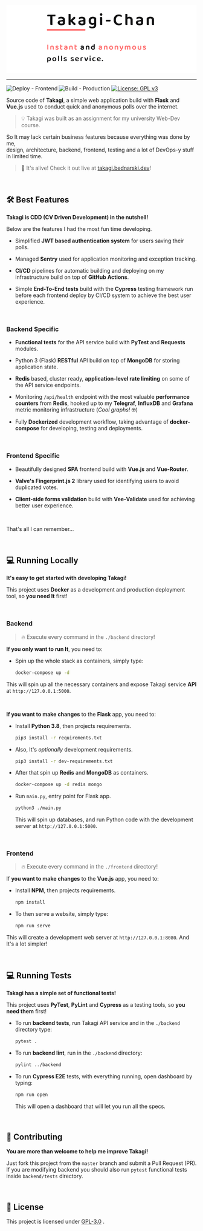 <p align="center">
  <br /><img
    width="600"
    src="logo.png"
    alt="Takagi - Online Polls"
  />
</p>

***

![Deploy - Frontend](https://github.com/RangerDigital/takagi/workflows/Deploy%20-%20Frontend/badge.svg?branch=master)
![Build - Production](https://github.com/RangerDigital/takagi/workflows/Build%20-%20Production/badge.svg?branch=master)
[![License: GPL v3](https://img.shields.io/badge/License-GPLv3-blue.svg)](https://www.gnu.org/licenses/gpl-3.0)

Source code of **Takagi**, a simple web application build with **Flask** and **Vue.js** used to conduct quick and anonymous polls over the internet.

> 💡 Takagi was built as an assignment for my university Web-Dev course.

So It may lack certain business features because everything was done by me,  
design, architecture, backend, frontend, testing and a lot of DevOps-y stuff in limited time.

> 👑 It's alive! Check it out live at [takagi.bednarski.dev](https://takagi.bednarski.dev/)!

<br>

## 🛠 Best Features

**Takagi is CDD (CV Driven Development) in the nutshell!**

Below are the features I had the most fun time developing.

-   Simplified **JWT based authentication system** for users saving their polls.

-   Managed **Sentry** used for application monitoring and exception tracking.

-   **CI/CD** pipelines for automatic building and deploying on my infrastructure build on top of **GitHub Actions**.

-   Simple **End-To-End tests** build with the **Cypress** testing framework run before each frontend deploy by CI/CD 		 		system to achieve the best user experience.

<br>

### Backend Specific
- **Functional tests** for the API service build with **PyTest** and **Requests** modules.

- Python 3 (Flask) **RESTful** API build on top of **MongoDB** for storing application state.

- **Redis** based, cluster ready, **application-level rate limiting** on some of the API service endpoints.

 - Monitoring `/api/health` endpoint with the most valuable **performance counters** from **Redis**,
	hooked up to my **Telegraf**, **InfluxDB** and **Grafana** metric monitoring infrastructure (*Cool graphs!* 🤓)

- Fully **Dockerized** development workflow, taking advantage of **docker-compose** for developing, testing and deployments.

<br>

### Frontend Specific
- Beautifully designed **SPA** frontend build with **Vue.js** and **Vue-Router**.

- **Valve's Fingerprint.js 2** library used for identifying users to avoid duplicated votes.

- **Client-side forms validation** build with **Vee-Validate** used for achieving better user experience.

<br>

That's all I can remember...

<br>

## 💻 Running Locally

**It's easy to get started with developing Takagi!**

This project uses **Docker** as a development and production deployment tool, so **you need It** first!

<br>

### Backend
> 🔥 Execute every command in the `./backend` directory!

**If you only want to run It**, you need to:
- Spin up the whole stack as containers, simply type:

  ```bash
  docker-compose up -d
  ```

This will spin up all the necessary containers and expose Takagi service **API** at `http://127.0.0.1:5000`.

<br>

**If you want to make changes** to the **Flask** app, you need to:
- Install **Python 3.8**, then projects requirements.

  ```bash
  pip3 install -r requirements.txt
  ```

- Also, It's *optionally* development requirements.

  ```bash
  pip3 install -r dev-requirements.txt
  ```

- After that spin up **Redis** and **MongoDB** as containers.

  ```bash
  docker-compose up -d redis mongo
  ```

- Run `main.py`, entry point for Flask app.

  ```bash
  python3 ./main.py
  ```

  This will spin up databases, and run Python code with the development server at `http://127.0.0.1:5000`.

<br>

### Frontend
> 🔥 Execute every command in the `./frontend` directory!

If **you want to make changes** to the **Vue.js** app, you need to:
- Install **NPM**, then projects requirements.

  ```bash
  npm install
  ```

- To then serve a website, simply type:

  ```bash
  npm run serve
  ```

This will create a development web server at `http://127.0.0.1:8080`.
And It's a lot simpler!

<br>

## 💻 Running Tests

**Takagi has a simple set of functional tests!**

This project uses **PyTest**, **PyLint** and **Cypress** as a testing tools, so **you need them** first!

- To run **backend tests**, run Takagi API service and in the `./backend` directory type:

  ```bash
  pytest .
  ```

- To run **backend lint**, run in the `./backend` directory:

  ```bash
  pylint ../backend
  ```

- To run **Cypress E2E** tests, with everything running, open dashboard by typing:

  ```bash
  npm run open
  ```

	This will open a dashboard that will let you run all the specs.

<br>

## 🚧 Contributing

**You are more than welcome to help me improve Takagi!**

Just fork this project from the `master` branch and submit a Pull Request (PR).
If you are modifying backend you should also run `pytest` functional tests inside `backend/tests` directory.

<br>

## 📃 License
This project is licensed under [GPL-3.0](https://choosealicense.com/licenses/gpl-3.0/) .
